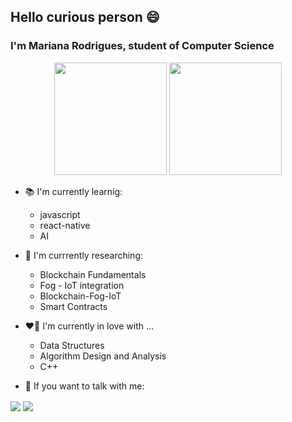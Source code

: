## Hello curious person 😄 
### I'm Mariana Rodrigues, student of Computer Science

<div align="center">
  <img height="180em" src="https://github-readme-stats.vercel.app/api?username=marirodriguesxx&show_icons=true&theme=rose_pine&include_all_commits=true&count_private=true"/>
  <img height="180em" src="https://github-readme-stats.vercel.app/api/top-langs/?username=marirodriguesxx&layout=compact&langs_count=7&theme=dracula"/>
</div>
  
 
 - 📚 I'm currently learnig:
    - javascript
    - react-native
    - AI
 - 🤯 I'm currrently researching:
    - Blockchain Fundamentals
    - Fog - IoT integration
    - Blockchain-Fog-IoT
    - Smart Contracts
 - ❤️‍🔥	 I'm currently in love with ...
    - Data Structures
    - Algorithm Design and Analysis
    - C++ 
    
- 💌 If you want to talk with me:
<div align="left">
  <a href="marianarodriguesdesantana@gmail.com" target="blank"><img align="center" src="https://img.shields.io/badge/LinkedIn-0077B5?style=for-the-badge&logo=linkedin&logoColor=white"  /></a>
  <a href="https://www.linkedin.com/in/mariana-rodriguesx/" target="blank"><img align="center" src="https://img.shields.io/badge/Gmail-D14836?style=for-the-badge&logo=gmail&logoColor=white"  /></a>
</div>


